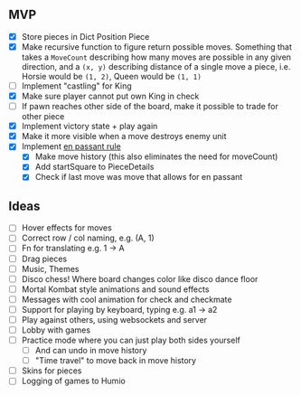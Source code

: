 ## MVP
- [x] Store pieces in Dict Position Piece
- [x] Make recursive function to figure return possible moves.
Something that takes a `MoveCount` describing how 
many moves are possible in any given direction, and a `(x, y)`
describing distance of a single move a piece, i.e. Horsie would be
`(1, 2)`, Queen would be `(1, 1)`
- [ ] Implement "castling" for King
- [x] Make sure player cannot put own King in check
- [ ] If pawn reaches other side of the board, make it possible to trade for other piece
- [x] Implement victory state + play again
- [x] Make it more visible when a move destroys enemy unit
- [x] Implement [en passant rule](https://www.chess.com/terms/en-passant)
  - [x] Make move history (this also eliminates the need for moveCount)
  - [x] Add startSquare to PieceDetails
  - [x] Check if last move was move that allows for en passant

## Ideas
- [ ] Hover effects for moves
- [ ] Correct row / col naming, e.g. (A, 1)
- [ ] Fn for translating e.g. 1 -> A
- [ ] Drag pieces
- [ ] Music, Themes
- [ ] Disco chess! Where board changes color like disco dance floor
- [ ] Mortal Kombat style animations and sound effects 
- [ ] Messages with cool animation for check and checkmate
- [ ] Support for playing by keyboard, typing e.g. a1 -> a2
- [ ] Play against others, using websockets and server
- [ ] Lobby with games
- [ ] Practice mode where you can just play both sides yourself
  - [ ] And can undo in move history
  - [ ] "Time travel" to move back in move history
- [ ] Skins for pieces
- [ ] Logging of games to Humio